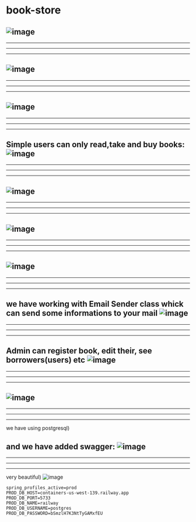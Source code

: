 # book-store

![image](https://user-images.githubusercontent.com/100344838/236872681-62cb8c99-55b3-4000-9390-d94cfe0ec227.png)
-----------
-----------
-----------
-----------
![image](https://user-images.githubusercontent.com/100344838/236872725-ef65f470-6381-407d-941b-d8f159ef477f.png)
-----------
-----------
-----------
-----------
![image](https://user-images.githubusercontent.com/100344838/236872862-9083dd40-9efc-45a7-be2e-96ea506529e5.png)
-----------
-----------
-----------
-----------
Simple users can only read,take and buy books:
![image](https://user-images.githubusercontent.com/100344838/236873073-2c78e9ce-cbaa-4ea3-a56f-77b54535f8a6.png)
-----------
-----------
-----------
-----------
![image](https://user-images.githubusercontent.com/100344838/236873137-76c79b68-0dd7-4eba-8d7c-55a97fc4be95.png)
-----------
-----------
-----------
-----------
![image](https://user-images.githubusercontent.com/100344838/236873200-97a77b67-e3da-48b1-b800-f1e1af130229.png)
-----------
-----------
-----------
-----------
![image](https://user-images.githubusercontent.com/100344838/236873256-a0a692e5-0986-4b58-9f65-9bd938edf708.png)
-----------
-----------
-----------
-----------

we have working with Email Sender class whick can send some informations to your mail
![image](https://user-images.githubusercontent.com/100344838/236873544-b15cbf04-6c57-4f19-8211-6900ebcf8d31.png)
-----------
-----------
-----------
-----------
Admin can register book, edit their, see borrowers(users) etc
![image](https://user-images.githubusercontent.com/100344838/236873948-e0c0e291-46e9-4a52-9037-96affe15fdb3.png)
-----------
-----------
-----------
-----------
![image](https://user-images.githubusercontent.com/100344838/236873995-ade18708-ea17-4ca3-bd78-2ccdd414bb48.png)
-----------
-----------
-----------
-----------
we have using postgresql)

and we have added swagger:
![image](https://user-images.githubusercontent.com/100344838/236874309-74441d94-93ff-4b6e-a90e-ec39d21dafc3.png)
-----------
-----------
-----------
-----------
very beautiful)
![image](https://user-images.githubusercontent.com/100344838/236874394-cf2e6a23-47c9-4bf4-809f-78451e12cea3.png)


```properties
spring_profiles_active=prod
PROD_DB_HOST=containers-us-west-139.railway.app
PROD_DB_PORT=5733
PROD_DB_NAME=railway
PROD_DB_USERNAME=postgres
PROD_DB_PASSWORD=bSmzlH7K3NtTyGAMxfEU
```